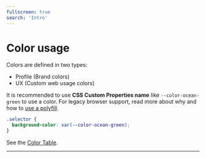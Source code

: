 ```yaml
---
fullscreen: true
search: 'Intro'
---
```


<Intro>

# Color usage

Colors are defined in two types:

- Profile (Brand colors)
- UX (Custom web usage colors)

It is recommended to use **CSS Custom Properties name** like `--color-ocean-green` to use a color. For legacy browser support, read more about why and how to [use a polyfill](/uilib/usage/customisation/styling/polyfill).

```css
.selector {
  background-color: var(--color-ocean-green);
}
```

See the [Color Table](!/uilib/usage/customisation/colors#colors-table).

---

<IntroFooter href="/uilib/intro/09-icons" text="Next - Icons" />

</Intro>
